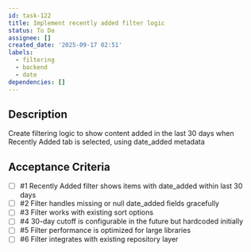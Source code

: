 ```yaml
---
id: task-122
title: Implement recently added filter logic
status: To Do
assignee: []
created_date: '2025-09-17 02:51'
labels:
  - filtering
  - backend
  - date
dependencies: []
---
```


## Description

Create filtering logic to show content added in the last 30 days when Recently Added tab is selected, using date_added metadata

## Acceptance Criteria
<!-- AC:BEGIN -->
- [ ] #1 Recently Added filter shows items with date_added within last 30 days
- [ ] #2 Filter handles missing or null date_added fields gracefully
- [ ] #3 Filter works with existing sort options
- [ ] #4 30-day cutoff is configurable in the future but hardcoded initially
- [ ] #5 Filter performance is optimized for large libraries
- [ ] #6 Filter integrates with existing repository layer
<!-- AC:END -->
